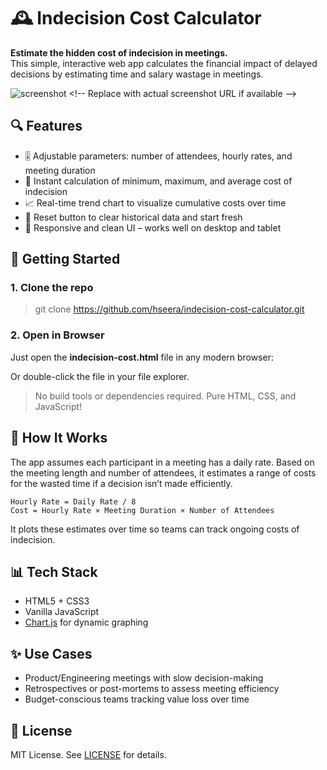 # 🕰️ Indecision Cost Calculator

**Estimate the hidden cost of indecision in meetings.**  
This simple, interactive web app calculates the financial impact of delayed decisions by estimating time and salary wastage in meetings.

![screenshot]([https://github.com/hseera/indecision-cost-calculator/assets/indecision.png](https://github.com/hseera/indecision-cost-calculator/blob/main/assets/indecision.png)) <!-- Replace with actual screenshot URL if available -->

## 🔍 Features

- 🎚 Adjustable parameters: number of attendees, hourly rates, and meeting duration
- 💸 Instant calculation of minimum, maximum, and average cost of indecision
- 📈 Real-time trend chart to visualize cumulative costs over time
- 🧹 Reset button to clear historical data and start fresh
- 📱 Responsive and clean UI – works well on desktop and tablet

## 🚀 Getting Started

### 1. Clone the repo

> git clone https://github.com/hseera/indecision-cost-calculator.git

### 2. Open in Browser

Just open the **indecision-cost.html** file in any modern browser:

Or double-click the file in your file explorer.

> No build tools or dependencies required. Pure HTML, CSS, and JavaScript!

## 🧠 How It Works

The app assumes each participant in a meeting has a daily rate. Based on the meeting length and number of attendees, it estimates a range of costs for the wasted time if a decision isn’t made efficiently.

```
Hourly Rate = Daily Rate / 8
Cost = Hourly Rate × Meeting Duration × Number of Attendees
```

It plots these estimates over time so teams can track ongoing costs of indecision.

## 📊 Tech Stack

- HTML5 + CSS3
- Vanilla JavaScript
- [Chart.js](https://www.chartjs.org/) for dynamic graphing

## ✨ Use Cases

- Product/Engineering meetings with slow decision-making
- Retrospectives or post-mortems to assess meeting efficiency
- Budget-conscious teams tracking value loss over time

## 📄 License

MIT License. See [LICENSE](LICENSE) for details.
